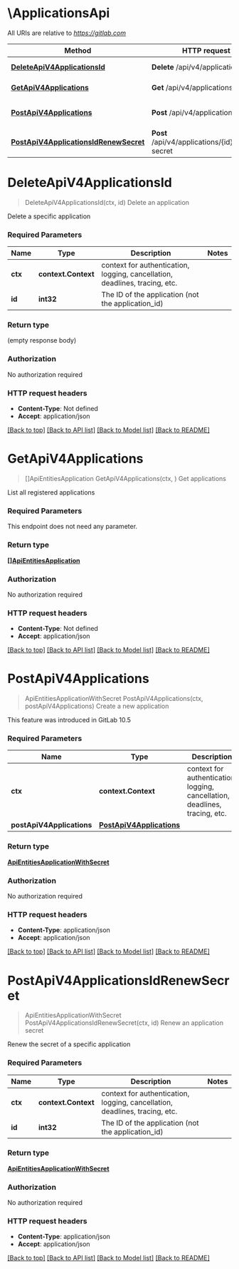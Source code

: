 # \ApplicationsApi

All URIs are relative to *https://gitlab.com*

Method | HTTP request | Description
------------- | ------------- | -------------
[**DeleteApiV4ApplicationsId**](ApplicationsApi.md#DeleteApiV4ApplicationsId) | **Delete** /api/v4/applications/{id} | Delete an application
[**GetApiV4Applications**](ApplicationsApi.md#GetApiV4Applications) | **Get** /api/v4/applications | Get applications
[**PostApiV4Applications**](ApplicationsApi.md#PostApiV4Applications) | **Post** /api/v4/applications | Create a new application
[**PostApiV4ApplicationsIdRenewSecret**](ApplicationsApi.md#PostApiV4ApplicationsIdRenewSecret) | **Post** /api/v4/applications/{id}/renew-secret | Renew an application secret


# **DeleteApiV4ApplicationsId**
> DeleteApiV4ApplicationsId(ctx, id)
Delete an application

Delete a specific application

### Required Parameters

Name | Type | Description  | Notes
------------- | ------------- | ------------- | -------------
 **ctx** | **context.Context** | context for authentication, logging, cancellation, deadlines, tracing, etc.
  **id** | **int32**| The ID of the application (not the application_id) | 

### Return type

 (empty response body)

### Authorization

No authorization required

### HTTP request headers

 - **Content-Type**: Not defined
 - **Accept**: application/json

[[Back to top]](#) [[Back to API list]](../README.md#documentation-for-api-endpoints) [[Back to Model list]](../README.md#documentation-for-models) [[Back to README]](../README.md)

# **GetApiV4Applications**
> []ApiEntitiesApplication GetApiV4Applications(ctx, )
Get applications

List all registered applications

### Required Parameters
This endpoint does not need any parameter.

### Return type

[**[]ApiEntitiesApplication**](API_Entities_Application.md)

### Authorization

No authorization required

### HTTP request headers

 - **Content-Type**: Not defined
 - **Accept**: application/json

[[Back to top]](#) [[Back to API list]](../README.md#documentation-for-api-endpoints) [[Back to Model list]](../README.md#documentation-for-models) [[Back to README]](../README.md)

# **PostApiV4Applications**
> ApiEntitiesApplicationWithSecret PostApiV4Applications(ctx, postApiV4Applications)
Create a new application

This feature was introduced in GitLab 10.5

### Required Parameters

Name | Type | Description  | Notes
------------- | ------------- | ------------- | -------------
 **ctx** | **context.Context** | context for authentication, logging, cancellation, deadlines, tracing, etc.
  **postApiV4Applications** | [**PostApiV4Applications**](PostApiV4Applications.md)|  | 

### Return type

[**ApiEntitiesApplicationWithSecret**](API_Entities_ApplicationWithSecret.md)

### Authorization

No authorization required

### HTTP request headers

 - **Content-Type**: application/json
 - **Accept**: application/json

[[Back to top]](#) [[Back to API list]](../README.md#documentation-for-api-endpoints) [[Back to Model list]](../README.md#documentation-for-models) [[Back to README]](../README.md)

# **PostApiV4ApplicationsIdRenewSecret**
> ApiEntitiesApplicationWithSecret PostApiV4ApplicationsIdRenewSecret(ctx, id)
Renew an application secret

Renew the secret of a specific application

### Required Parameters

Name | Type | Description  | Notes
------------- | ------------- | ------------- | -------------
 **ctx** | **context.Context** | context for authentication, logging, cancellation, deadlines, tracing, etc.
  **id** | **int32**| The ID of the application (not the application_id) | 

### Return type

[**ApiEntitiesApplicationWithSecret**](API_Entities_ApplicationWithSecret.md)

### Authorization

No authorization required

### HTTP request headers

 - **Content-Type**: application/json
 - **Accept**: application/json

[[Back to top]](#) [[Back to API list]](../README.md#documentation-for-api-endpoints) [[Back to Model list]](../README.md#documentation-for-models) [[Back to README]](../README.md)

